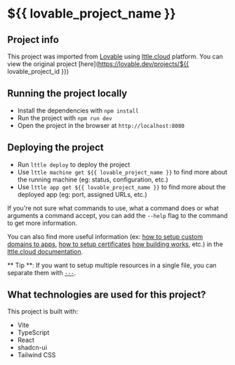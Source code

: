 # ${{ lovable_project_name }}

## Project info

This project was imported from [Lovable](https://lovable.dev) using [lttle.cloud](https://lttle.cloud) platform. You can view the original project [here](https://lovable.dev/projects/${{ lovable_project_id }})


## Running the project locally

- Install the dependencies with `npm install`
- Run the project with `npm run dev`
- Open the project in the browser at `http://localhost:8080`

## Deploying the project

- Run `lttle deploy` to deploy the project
- Use `lttle machine get ${{ lovable_project_name }}` to find more about the running machine (eg: status, configuration, etc.)
- Use `lttle app get ${{ lovable_project_name }}` to find more about the deployed app (eg: port, assigned URLs, etc.)

If you're not sure what commands to use, what a command does or what arguments a command accept, you can add the `--help` flag to the command to get more information.

You can also find more useful information (ex: [how to setup custom domains to apps](https://docs.lttle.cloud/docs/resources/apps#using-custom-domains), [how to setup certificates](https://docs.lttle.cloud/docs/resources/certificates) [how building works](https://docs.lttle.cloud/docs/resources/certificates), etc.) in the [lttle.cloud documentation](https://docs.lttle.cloud).

** Tip **: If you want to setup multiple resources in a single file, you can separate them with [`---`](https://docs.ansible.com/ansible/latest/reference_appendices/YAMLSyntax.html#yaml-basics).

## What technologies are used for this project?

This project is built with:

- Vite
- TypeScript
- React
- shadcn-ui
- Tailwind CSS
